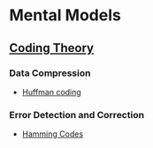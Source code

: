 # Mental Models

## [Coding Theory](https://en.wikipedia.org/wiki/Coding_theory)

### Data Compression

- [Huffman coding](huffman-coding.md)

### Error Detection and Correction

- [Hamming Codes](hamming-codes.md)

